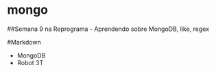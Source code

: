 # mongo
##Semana 9 na Reprograma - Aprendendo sobre MongoDB, like, regex

#Markdown
- MongoDB
- Robot 3T
